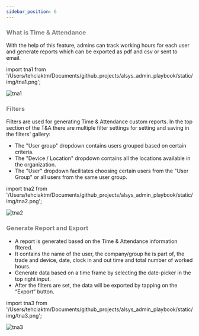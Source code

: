 ```yaml
---
sidebar_position: 6
---
```




### <font color="gray">What is Time & Attendance</font>

With the help of this feature, admins can track working hours for each user and generate reports which can be exported as pdf and csv or sent to email.

import tna1 from '/Users/tehciaktm/Documents/github_projects/alsys_admin_playbook/static/img/tna1.png';

<img src={tna1} alt="tna1" />

### <font color="gray">Filters</font>

Filters are used for generating Time & Attendance custom reports. In the top section of the T&A there are multiple filter settings for setting and saving in the filters' gallery:
* The "User group" dropdown contains users grouped based on certain criteria.
* The "Device / Location" dropdown contains all the locations available in the organization.
* The "User" dropdown facilitates choosing certain users from the "User Group" or all users from the same user group.

import tna2 from '/Users/tehciaktm/Documents/github_projects/alsys_admin_playbook/static/img/tna2.png';

<img src={tna2} alt="tna2" />

### <font color="gray">Generate Report and Export</font>

* A report is generated based on the Time & Attendance information fltered.
* It contains the name of the user, the company/group he is part of, the trade and device, date, clock in and out time and total number of worked hours.
* Generate data based on a time frame by selecting the date-picker in the top right input.
* After the filters are set, the data will be exported by tapping on the “Export” button.

import tna3 from '/Users/tehciaktm/Documents/github_projects/alsys_admin_playbook/static/img/tna3.png';

<img src={tna3} alt="tna3" />

